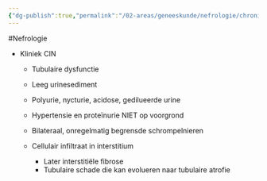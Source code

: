 ```yaml
---
{"dg-publish":true,"permalink":"/02-areas/geneeskunde/nefrologie/chronische-tubulo-interstitiele-nefritis/","noteIcon":"","created":"2024-11-24T10:56:53.296+01:00","updated":"2024-12-31T16:51:46.311+01:00"}
---
```


#Nefrologie 

- Kliniek CIN
    - Tubulaire dysfunctie
    - Leeg urinesediment
    - Polyurie, nycturie, acidose, gedilueerde urine
    - Hypertensie en proteïnurie NIET op voorgrond
    - Bilateraal, onregelmatig begrensde schrompelnieren
    - Cellulair infiltraat in interstitium
        
        - Later interstitiële fibrose
        - Tubulaire schade die kan evolueren naar tubulaire atrofie